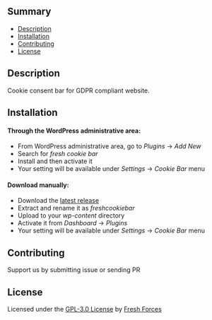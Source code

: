 ## Summary

- [Description](#description)
- [Installation](#installation)
- [Contributing](#contributing)
- [License](#license)

## Description

Cookie consent bar for GDPR compliant website.

## Installation

#### Through the WordPress administrative area:

- From WordPress administrative area, go to _Plugins_ -> _Add New_
- Search for _fresh cookie bar_
- Install and then activate it
- Your setting will be available under _Settings_ -> _Cookie Bar_ menu

#### Download manually:

- Download the [latest release](https://github.com/freshforces-borndigital/freshcookiebar/releases/latest)
- Extract and rename it as _freshcookiebar_
- Upload to your _wp-content_ directory
- Activate it from _Dashboard_ -> _Plugins_
- Your setting will be available under _Settings_ -> _Cookie Bar_ menu

## Contributing

Support us by submitting issue or sending PR

## License

Licensed under the [GPL-3.0 License](https://oss.ninja/gpl-3.0?organization=Fresh-Forces) by [Fresh Forces](https://github.com/freshforces-borndigital/)
